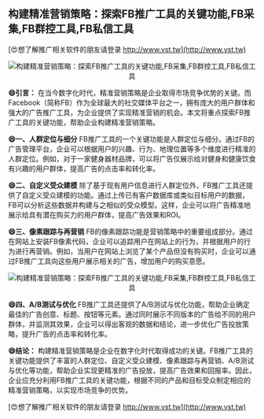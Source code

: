 ## **构建精准营销策略：探索FB推广工具的关键功能,FB采集,FB群控工具,FB私信工具**

[😍想了解推广相关软件的朋友请登录 http://www.vst.tw](http://www.vst.tw)

 <center><img src="https://vst.tw/MP4/tuiguang/png/6.png" alt="构建精准营销策略：探索FB推广工具的关键功能,FB采集,FB群控工具,FB私信工具"></center>

**😄引言：**
在当今数字化时代，精准营销策略是企业取得市场竞争优势的关键。而Facebook（简称FB）作为全球最大的社交媒体平台之一，拥有庞大的用户群体和强大的广告推广工具，为企业提供了实现精准营销的机会。本文将重点探索FB推广工具的关键功能，帮助企业构建精准营销策略。

**😄一、人群定位与细分**
FB推广工具的一个关键功能是人群定位与细分。通过FB的广告管理平台，企业可以根据用户的兴趣、行为、地理位置等多个维度进行精准的人群定位。例如，对于一家健身器材品牌，可以将广告仅展示给对健身和健康饮食有兴趣的用户群体，提高广告的点击率和转化率。

**😄二、自定义受众建模**
除了基于现有用户信息进行人群定位外，FB推广工具还提供了自定义受众建模的功能。通过上传已有客户数据库或类似目标用户的数据，FB可以分析这些数据并构建与之相似的受众模型。这样，企业可以将广告精准地展示给具有潜在购买力的用户群体，提高广告效果和ROI。

**😄三、像素跟踪与再营销**
FB的像素跟踪功能是营销策略中的重要组成部分。通过在网站上安装FB像素代码，企业可以追踪用户在网站上的行为，并根据用户的行为进行再营销。例如，当用户在网站上浏览了某个产品但没有购买时，企业可以通过FB推广工具向这些用户展示相关的广告，增加用户的购买意愿。

 <center><img src="https://vst.tw/MP4/tuiguang/png/2.png" alt="构建精准营销策略：探索FB推广工具的关键功能,FB采集,FB群控工具,FB私信工具"></center>

**😄四、A/B测试与优化**
FB推广工具还提供了A/B测试与优化功能，帮助企业确定最佳的广告创意、标题、按钮等元素。通过同时展示不同版本的广告给不同的用户群体，并监测其效果，企业可以得出客观的数据和结论，进一步优化广告投放策略，提升广告的点击率和转化率。

**😄结论：**
构建精准营销策略是企业在数字化时代取得成功的关键。FB推广工具的关键功能提供了丰富的人群定位、自定义受众建模、像素跟踪与再营销、A/B测试与优化等功能，帮助企业实现更精准的广告投放，提高广告效果和回报率。因此，企业应充分利用FB推广工具的关键功能，根据不同的产品和目标受众制定相应的精准营销策略，以实现市场竞争的优势。

[😍想了解推广相关软件的朋友请登录 http://www.vst.tw](http://www.vst.tw)



